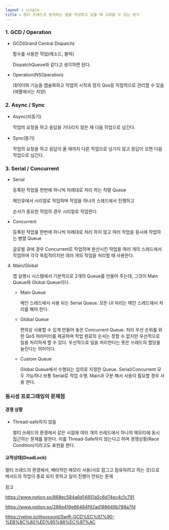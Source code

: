 ```yaml
---
layout : single
title : 멀티 쓰레드로 동작하는 앱을 작성하고 싶을 때 고려할 수 있는 방식
---
```


### 1. GCD / Operation

+ GCD(Grand Central Dispatch)

  함수를 사용한 작업(메소드, 블럭)

  DispatchQueue와 같다고 생각하면 된다. 

+ Operation(NSOperation)

  데이터와 기능을 캡슐화하고 작업의 시작과 정지 Qos등 직접적으로 관리할 수 있음(애플에서는 지양)

### 2. Async / Sync

+ Async(비동기)

  작업의 요청을 하고 응답을 기다리지 않은 채 다음 작업으로 넘긴다. 

+ Sync(동기)

  작업의 요청을 하고 응답이 올 때까지 다른 작업으로 넘기지 않고 응답이 오면 다음 작업으로 넘긴다.

### 3. Serial / Concurrent

+ Serial 

  등록된 작업을 한번에 하니씩 차례대로 처리 하는 직렬 Queue

  메인큐에서 시리얼로 작업하며 작업을 하나의 스레드에서 진행하고 

  순서가 중요한 작업의 경우 시리얼로 작업한다. 

+ Concurrent

  등록된 작업을 한번에 하니씩 차례대로 처리 하지 않고 여러 작업을 동시에 작업하는 병렬 Queue
  
  글로벌 큐에 경우 Concurrent로 작업하며 분산시킨 작업을 여러 개의 스레드에서 작업하며 각각 독립적이지만 여러 개의 작업을 처리할 때 사용한다. 

4. Main/Global

   앱 실행시 시스템에서 기본적으로 2개의 Queue를 만들어 주는데, 그것이 Main Queue와 Global Queue이다. 

   + Main Queue

     메인 스레드에서 사용 되는 Serial Queue. 모든 UI 처리는 메인 스레드에서 처리를 해야 한다. 

   + Global Queue

     편의상 사용할 수 있게 만들어 놓은 Concurrent Queue. 처리 우선 순위를 위한 QoS 파라미터를 제공하며 작업 완료의 순서는 정할 수 없지만 우선적으로 일을 처리하게 할 수 있다. 우선적으로 일을 처리한다는 뜻은 쓰레드의 할당을 늘린다는 의미이다.  

   + Custom Queue

     Global Queue에서 수행되는 임의로 지정한 Queue. Serial/Concurrent 모두 가능하나 보통 Serial로 작업 수행. Main과 구분 해서 사용이 필요할 경우 사용 한다. 

### 동시성 프로그래밍의 문제점

#### 경쟁 상황

+ Thread-safe하지 않음

  멀티 쓰레드의 환경에서 같은 시점에 여러 개의 쓰레드에서 하나의 메모리에 동시 접근하는 문제를 말한다. 이를 Thread-Safe하지 않는다고 하며 경쟁상황(Race Condition)이라고도 표현을 한다. 

#### 교착상태(DeadLock)

멀티 쓰레드의 환경에서, 베타적인 메모리 사용(서로 잠그고 점유하려고 하는 것)으로 메서드의 작업이 종료 되지 못하고 일이 진행이 안되는 문제



참고

https://www.notion.so/868ec584a6d14851a5c6d74ec4c1c791

https://www.notion.so/286e419e66484f92ad188649b788a7fd

https://velog.io/@sossont/Swift-GCD%EC%97%90-%EB%8C%80%ED%95%98%EC%97%AC
